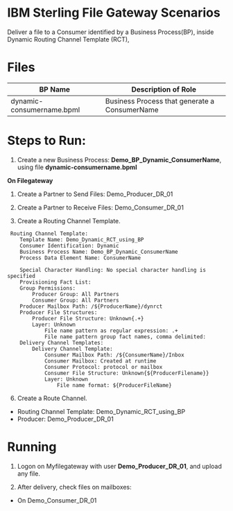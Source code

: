 # IBM Sterling File Gateway Scenarios

Deliver a file to a Consumer identified by a Business Process(BP), inside Dynamic Routing Channel Template (RCT), 


# Files

| BP Name                         |            Description of Role                                          |
|---------------------------------|-------------------------------------------------------------------------|
| dynamic-consumername.bpml       |  Business Process that generate a ConsumerName|


# Steps to Run:


1) Create a new Business Process: **Demo_BP_Dynamic_ConsumerName**, using file **dynamic-consumername.bpml** 

**On Filegateway**

1) Create a Partner to Send Files: Demo_Producer_DR_01

2) Create a Partner to Receive Files: Demo_Consumer_DR_01

3) Create a Routing Channel Template.

```
 Routing Channel Template:
    Template Name: Demo_Dynamic_RCT_using_BP 
    Consumer Identification: Dynamic
    Business Process Name: Demo_BP_Dynamic_ConsumerName
    Process Data Element Name: ConsumerName

    Special Character Handling: No special character handling is specified
    Provisioning Fact List:
    Group Permissions:
        Producer Group: All Partners
        Consumer Group: All Partners
    Producer Mailbox Path: /${ProducerName}/dynrct
    Producer File Structures:
        Producer File Structure: Unknown{.+}
        Layer: Unknown
            File name pattern as regular expression: .+
            File name pattern group fact names, comma delimited:
    Delivery Channel Templates:
        Delivery Channel Template:
            Consumer Mailbox Path: /${ConsumerName}/Inbox
            Consumer Mailbox: Created at runtime
            Consumer Protocol: protocol or mailbox
            Consumer File Structure: Unknown{${ProducerFilename}}
            Layer: Unknown
                File name format: ${ProducerFileName}
```

6) Create a Route Channel.

* Routing Channel Template: Demo_Dynamic_RCT_using_BP
* Producer: Demo_Producer_DR_01

# Running

1) Logon on Myfilegateway with user **Demo_Producer_DR_01**, and upload any file.

2) After delivery, check files on mailboxes:

* On Demo_Consumer_DR_01
